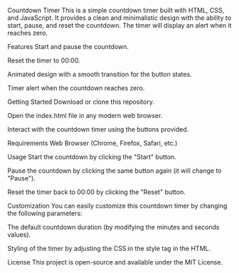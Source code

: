 Countdown Timer
This is a simple countdown timer built with HTML, CSS, and JavaScript. It provides a clean and minimalistic design with the ability to start, pause, and reset the countdown. The timer will display an alert when it reaches zero.

Features
Start and pause the countdown.

Reset the timer to 00:00.

Animated design with a smooth transition for the button states.

Timer alert when the countdown reaches zero.

Getting Started
Download or clone this repository.

Open the index.html file in any modern web browser.

Interact with the countdown timer using the buttons provided.

Requirements
Web Browser (Chrome, Firefox, Safari, etc.)

Usage
Start the countdown by clicking the "Start" button.

Pause the countdown by clicking the same button again (it will change to "Pause").

Reset the timer back to 00:00 by clicking the "Reset" button.

Customization
You can easily customize this countdown timer by changing the following parameters:

The default countdown duration (by modifying the minutes and seconds values).

Styling of the timer by adjusting the CSS in the style tag in the HTML.

License
This project is open-source and available under the MIT License.